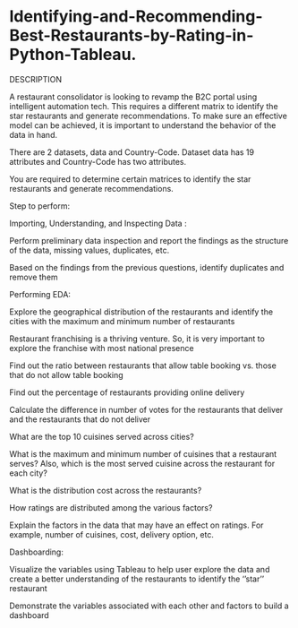 # Identifying-and-Recommending-Best-Restaurants-by-Rating-in-Python-Tableau.
DESCRIPTION

A restaurant consolidator is looking to revamp the B2C portal using intelligent automation tech. This requires a different matrix to identify the star restaurants and generate recommendations. To make sure an effective model can be achieved, it is important to understand the behavior of the data in hand.

There are 2 datasets, data and Country-Code. Dataset data has 19 attributes and Country-Code has two attributes.

You are required to determine certain matrices to identify the star restaurants and generate recommendations.

Step to perform:

Importing, Understanding, and Inspecting Data :

Perform preliminary data inspection and report the findings as the structure of the data, missing values, duplicates, etc.

Based on the findings from the previous questions, identify duplicates and remove them

Performing EDA:

Explore the geographical distribution of the restaurants and identify the cities with the maximum and minimum number of restaurants

Restaurant franchising is a thriving venture. So, it is very important to explore the franchise with most national presence

Find out the ratio between restaurants that allow table booking vs. those that do not allow table booking

Find out the percentage of restaurants providing online delivery

Calculate the difference in number of votes for the restaurants that deliver and the restaurants that do not deliver

What are the top 10 cuisines served across cities?

What is the maximum and minimum number of cuisines that a restaurant serves? Also, which is the most served cuisine across the restaurant for each city?

What is the distribution cost across the restaurants?

How ratings are distributed among the various factors?

Explain the factors in the data that may have an effect on ratings. For example, number of cuisines, cost, delivery option, etc.

Dashboarding:

Visualize the variables using Tableau to help user explore the data and create a better understanding of the restaurants to identify the ‘’star’’ restaurant

Demonstrate the variables associated with each other and factors to build a dashboard
 
